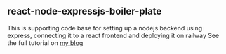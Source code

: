 ## react-node-expressjs-boiler-plate
This is supporting code base for setting up a nodejs backend using express, connecting it to a react frontend and deploying it on railway
See the full tutorial on [my blog](https://idevlog.vercel.app/article/deploy-fullstack-app-heroku-alternative)

